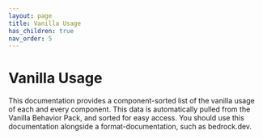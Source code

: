 ```yaml
---
layout: page
title: Vanilla Usage
has_children: true
nav_order: 5
---
```


# Vanilla Usage

This documentation provides a component-sorted list of the vanilla usage of each and every component. This data is automatically pulled from the Vanilla Behavior Pack, and sorted for easy access. You should use this documentation alongside a format-documentation, such as bedrock.dev.